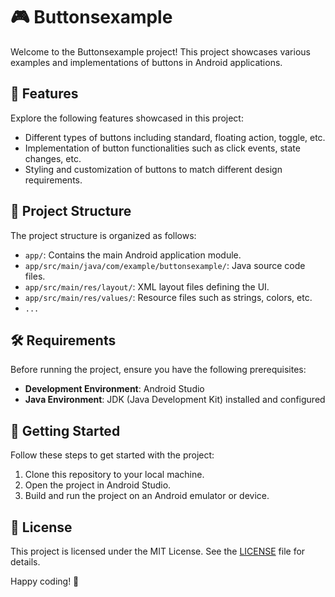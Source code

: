 # 🎮 Buttonsexample

Welcome to the Buttonsexample project! This project showcases various examples and implementations of buttons in Android applications.

## 🚀 Features

Explore the following features showcased in this project:

- Different types of buttons including standard, floating action, toggle, etc.
- Implementation of button functionalities such as click events, state changes, etc.
- Styling and customization of buttons to match different design requirements.

## 📁 Project Structure

The project structure is organized as follows:

- `app/`: Contains the main Android application module.
- `app/src/main/java/com/example/buttonsexample/`: Java source code files.
- `app/src/main/res/layout/`: XML layout files defining the UI.
- `app/src/main/res/values/`: Resource files such as strings, colors, etc.
- `...`

## 🛠️ Requirements

Before running the project, ensure you have the following prerequisites:

- **Development Environment**: Android Studio
- **Java Environment**: JDK (Java Development Kit) installed and configured

## 🚦 Getting Started

Follow these steps to get started with the project:

1. Clone this repository to your local machine.
2. Open the project in Android Studio.
3. Build and run the project on an Android emulator or device.

## 📝 License

This project is licensed under the MIT License. See the [LICENSE](LICENSE) file for details.

Happy coding! 🚀
